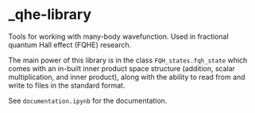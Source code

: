 # _qhe-library
Tools for working with many-body wavefunction. Used in fractional quantum Hall effect (FQHE) research.

The main power of this library is in the class `FQH_states.fqh_state` which comes with an in-built inner product space structure (addition, scalar multiplication, and inner product), along with the ability to read from and write to files in the standard format.

See `documentation.ipynb` for the documentation.
